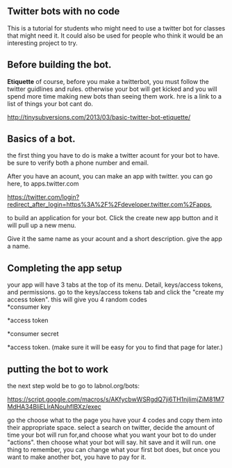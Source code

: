 ## Twitter bots with no code
This is a tutorial for students who might need to use a twitter bot for classes that might need it. It could also be used for people who think it would be an interesting project to try.



## Before building the bot.

**Etiquette** of course, before you make a twitterbot, you must follow the twitter guidlines and rules. otherwise your bot will get kicked and you will spend more time making new bots than seeing them work. hre is a link to a list of things your bot cant do.

<http://tinysubversions.com/2013/03/basic-twitter-bot-etiquette/>



## Basics of a bot.
the first thing you have to do is make  a twitter acount for your bot to have. be sure to verify both a phone number and email.

After you have an acount, you can make an app with twitter. you can go here, to apps.twitter.com 

<https://twitter.com/login?redirect_after_login=https%3A%2F%2Fdeveloper.twitter.com%2Fapps>, 

to build an application for your bot. Click the create new app button and it will pull up a new menu.

Give it the same name as your acount and a short description. give the app a name.

## Completing the app setup
your app will have 3 tabs at the top of its menu. Detail, keys/access tokens, and permissions. go to the keys/access tokens tab and click the "create my access token". this will give you 4 random codes  
*consumer key 

*access token

*consumer secret 

*access token. 
(make sure it will be easy for you to find that page for later.)

## putting the bot to work
the next step wold be to go to labnol.org/bots:

<https://script.google.com/macros/s/AKfycbwWSRgdQ7ji6TH1njlimjZiM81M7MdHA34BliELlrANouhfIBXz/exec>

go the choose what  to the page you have your 4 codes and copy them into their appropriate space. 
select a search on twitter, decide the amount of time your bot will run for,and choose what you want your bot to do under "actions". then choose what your bot will say. hit save and it will run.
one thing to remember, you can change what your first bot does, but once you want to make another bot, you have to pay for it.
